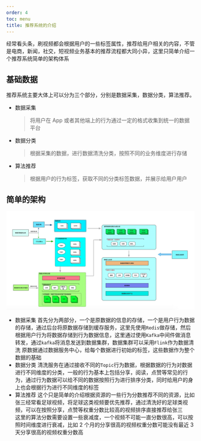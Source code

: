 ```yaml
---
order: 4
toc: menu
title: 推荐系统的介绍
---
```


经常看头条，刷视频都会根据用户的一些标签属性，推荐给用户相关的内容，不管是电商，新闻，社交，短视频业务基本的推荐流程都大同小异，这里只简单介绍一个推荐系统简单的架构体系

## 基础数据

推荐系统主要大体上可以分为三个部分，分别是数据采集，数据分类，算法推荐。

- 数据采集
  > 将用户在 App 或者其他端上的行为通过一定的格式收集到统一的数据平台
- 数据分类
  > 根据采集的数据，进行数据清洗分类，按照不同的业务维度进行存储
- 算法推荐
  > 根据用户的行为标签，获取不同的分类标签数据，并展示给用户用户

## 简单的架构

![](../../public/recomend.jpeg)

- 数据采集
  首先分为两部分，一个是原数据的信息的存储，一个是用户行为数据的存储，通过后台将原数据存储到缓存服务，这里先使用`Redis`做存储，然后根据用户行为将数据存储到行为数据信息，这里通过使用`Kafka`中间件做消息转发，通过`kafka`将消息发送到数据集群，数据集群可以采用`Flink`作为数据清洗
  原数据通过数据服务中心，给每个数据进行初始的标签，这些数据作为整个数据的基础
- 数据分类
  清洗服务在通过接收不同的`Topic`行为数据，根据数据的行为对数据进行不同维度的分类，一般的行为基本上包括分享，阅读，点赞等常见的行为，通过行为数据可以给不同的数据按照行为进行排序分类，同时给用户的身上也会根据行为进行不同维度的标签
- 算法推荐
  这个只是简单的介绍根据资源的一些行为分数推荐不同的资源，比如张三经常看足球视频，将足球这类视频要优先推荐，通过清洗好的足球类视频，可以在按照分享，点赞等权重分数比较高的视频排序直接推荐给张三</br>
  这里的算法分数需要设置一些衰减度，一个视频不可能一直分数很高，可以按照时间维度进行衰减，比如 2 个月的分享很高的视频权重分数可能没有最近 3 天分享很高的视频权重分数高
